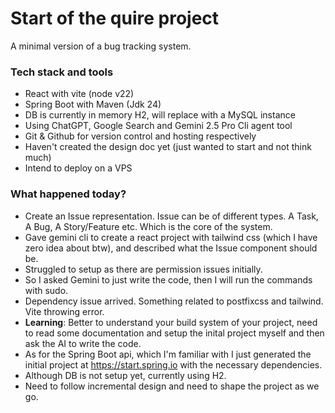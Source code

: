 
# Start of the quire project

A minimal version of a bug tracking system.

### Tech stack and tools
- React with vite (node v22)
- Spring Boot with Maven (Jdk 24)
- DB is currently in memory H2, will replace with a MySQL instance
- Using ChatGPT, Google Search and Gemini 2.5 Pro Cli agent tool
- Git & Github for version control and hosting respectively
- Haven't created the design doc yet (just wanted to start and not think much)
- Intend to deploy on a VPS

### What happened today?
- Create an Issue representation. Issue can be of different types.
A Task, A Bug, A Story/Feature etc. Which is the core of the system.
- Gave gemini cli to create a react project with tailwind css (which I have zero idea about btw), 
and described what the Issue component should be.
- Struggled to setup as there are permission issues initially.
- So I asked Gemini to just write the code, then I will run the commands with sudo.
- Dependency issue arrived. Something related to postfixcss and tailwind. Vite throwing error.
- **Learning**: Better to understand your build system of your project, need to read some documentation
and setup the inital project myself and then ask the AI to write the code.
- As for the Spring Boot api, which I'm familiar with I just generated the initial project at
<https://start.spring.io> with the necessary dependencies.
- Although DB is not setup yet, currently using H2.
- Need to follow incremental design and need to shape the project as we go.

